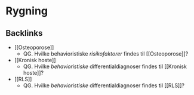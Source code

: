 # Rygning

## Backlinks
* [[Osteoporose]]
	* QG. Hvilke behavioristiske  *risikofaktorer* findes til [[Osteoporose]]?
* [[Kronisk hoste]]
	* QG. Hvilke *behavioristiske* differentialdiagnoser findes til [[Kronisk hoste]]?
* [[RLS]]
	* QG. Hvilke *behavioristiske* differentialdiagnoser findes til [[RLS]]?

<!-- {BearID:E1B6DB81-A3B6-4D73-852A-D27118D98177-83502-0000632105600535} -->
